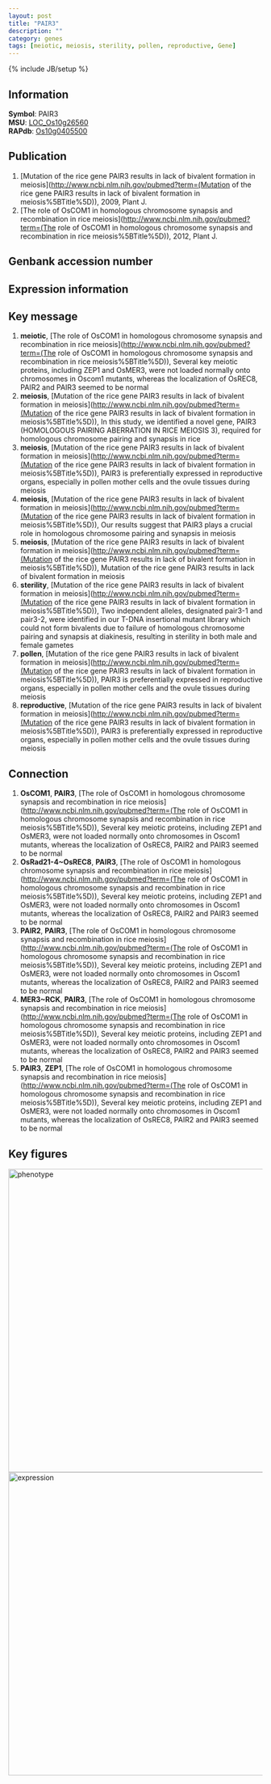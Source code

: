 ```yaml
---
layout: post
title: "PAIR3"
description: ""
category: genes
tags: [meiotic, meiosis, sterility, pollen, reproductive, Gene]
---
```

{% include JB/setup %}

## Information
__Symbol__: PAIR3  
__MSU__: [LOC_Os10g26560](http://rice.plantbiology.msu.edu/cgi-bin/ORF_infopage.cgi?orf=LOC_Os10g26560)  
__RAPdb__: [Os10g0405500](http://rapdb.dna.affrc.go.jp/viewer/gbrowse_details/irgsp1?name=Os10g0405500)  

## Publication
1. [Mutation of the rice gene PAIR3 results in lack of bivalent formation in meiosis](http://www.ncbi.nlm.nih.gov/pubmed?term=(Mutation of the rice gene PAIR3 results in lack of bivalent formation in meiosis%5BTitle%5D)), 2009, Plant J.
2. [The role of OsCOM1 in homologous chromosome synapsis and recombination in rice meiosis](http://www.ncbi.nlm.nih.gov/pubmed?term=(The role of OsCOM1 in homologous chromosome synapsis and recombination in rice meiosis%5BTitle%5D)), 2012, Plant J.

## Genbank accession number

## Expression information

## Key message
1. __meiotic__, [The role of OsCOM1 in homologous chromosome synapsis and recombination in rice meiosis](http://www.ncbi.nlm.nih.gov/pubmed?term=(The role of OsCOM1 in homologous chromosome synapsis and recombination in rice meiosis%5BTitle%5D)),  Several key meiotic proteins, including ZEP1 and OsMER3, were not loaded normally onto chromosomes in Oscom1 mutants, whereas the localization of OsREC8, PAIR2 and PAIR3 seemed to be normal
2. __meiosis__, [Mutation of the rice gene PAIR3 results in lack of bivalent formation in meiosis](http://www.ncbi.nlm.nih.gov/pubmed?term=(Mutation of the rice gene PAIR3 results in lack of bivalent formation in meiosis%5BTitle%5D)),  In this study, we identified a novel gene, PAIR3 (HOMOLOGOUS PAIRING ABERRATION IN RICE MEIOSIS 3), required for homologous chromosome pairing and synapsis in rice
3. __meiosis__, [Mutation of the rice gene PAIR3 results in lack of bivalent formation in meiosis](http://www.ncbi.nlm.nih.gov/pubmed?term=(Mutation of the rice gene PAIR3 results in lack of bivalent formation in meiosis%5BTitle%5D)),  PAIR3 is preferentially expressed in reproductive organs, especially in pollen mother cells and the ovule tissues during meiosis
4. __meiosis__, [Mutation of the rice gene PAIR3 results in lack of bivalent formation in meiosis](http://www.ncbi.nlm.nih.gov/pubmed?term=(Mutation of the rice gene PAIR3 results in lack of bivalent formation in meiosis%5BTitle%5D)),  Our results suggest that PAIR3 plays a crucial role in homologous chromosome pairing and synapsis in meiosis
5. __meiosis__, [Mutation of the rice gene PAIR3 results in lack of bivalent formation in meiosis](http://www.ncbi.nlm.nih.gov/pubmed?term=(Mutation of the rice gene PAIR3 results in lack of bivalent formation in meiosis%5BTitle%5D)), Mutation of the rice gene PAIR3 results in lack of bivalent formation in meiosis
6. __sterility__, [Mutation of the rice gene PAIR3 results in lack of bivalent formation in meiosis](http://www.ncbi.nlm.nih.gov/pubmed?term=(Mutation of the rice gene PAIR3 results in lack of bivalent formation in meiosis%5BTitle%5D)),  Two independent alleles, designated pair3-1 and pair3-2, were identified in our T-DNA insertional mutant library which could not form bivalents due to failure of homologous chromosome pairing and synapsis at diakinesis, resulting in sterility in both male and female gametes
7. __pollen__, [Mutation of the rice gene PAIR3 results in lack of bivalent formation in meiosis](http://www.ncbi.nlm.nih.gov/pubmed?term=(Mutation of the rice gene PAIR3 results in lack of bivalent formation in meiosis%5BTitle%5D)),  PAIR3 is preferentially expressed in reproductive organs, especially in pollen mother cells and the ovule tissues during meiosis
8. __reproductive__, [Mutation of the rice gene PAIR3 results in lack of bivalent formation in meiosis](http://www.ncbi.nlm.nih.gov/pubmed?term=(Mutation of the rice gene PAIR3 results in lack of bivalent formation in meiosis%5BTitle%5D)),  PAIR3 is preferentially expressed in reproductive organs, especially in pollen mother cells and the ovule tissues during meiosis

## Connection
1. __OsCOM1__, __PAIR3__, [The role of OsCOM1 in homologous chromosome synapsis and recombination in rice meiosis](http://www.ncbi.nlm.nih.gov/pubmed?term=(The role of OsCOM1 in homologous chromosome synapsis and recombination in rice meiosis%5BTitle%5D)),  Several key meiotic proteins, including ZEP1 and OsMER3, were not loaded normally onto chromosomes in Oscom1 mutants, whereas the localization of OsREC8, PAIR2 and PAIR3 seemed to be normal
2. __OsRad21-4~OsREC8__, __PAIR3__, [The role of OsCOM1 in homologous chromosome synapsis and recombination in rice meiosis](http://www.ncbi.nlm.nih.gov/pubmed?term=(The role of OsCOM1 in homologous chromosome synapsis and recombination in rice meiosis%5BTitle%5D)),  Several key meiotic proteins, including ZEP1 and OsMER3, were not loaded normally onto chromosomes in Oscom1 mutants, whereas the localization of OsREC8, PAIR2 and PAIR3 seemed to be normal
3. __PAIR2__, __PAIR3__, [The role of OsCOM1 in homologous chromosome synapsis and recombination in rice meiosis](http://www.ncbi.nlm.nih.gov/pubmed?term=(The role of OsCOM1 in homologous chromosome synapsis and recombination in rice meiosis%5BTitle%5D)),  Several key meiotic proteins, including ZEP1 and OsMER3, were not loaded normally onto chromosomes in Oscom1 mutants, whereas the localization of OsREC8, PAIR2 and PAIR3 seemed to be normal
4. __MER3~RCK__, __PAIR3__, [The role of OsCOM1 in homologous chromosome synapsis and recombination in rice meiosis](http://www.ncbi.nlm.nih.gov/pubmed?term=(The role of OsCOM1 in homologous chromosome synapsis and recombination in rice meiosis%5BTitle%5D)),  Several key meiotic proteins, including ZEP1 and OsMER3, were not loaded normally onto chromosomes in Oscom1 mutants, whereas the localization of OsREC8, PAIR2 and PAIR3 seemed to be normal
5. __PAIR3__, __ZEP1__, [The role of OsCOM1 in homologous chromosome synapsis and recombination in rice meiosis](http://www.ncbi.nlm.nih.gov/pubmed?term=(The role of OsCOM1 in homologous chromosome synapsis and recombination in rice meiosis%5BTitle%5D)),  Several key meiotic proteins, including ZEP1 and OsMER3, were not loaded normally onto chromosomes in Oscom1 mutants, whereas the localization of OsREC8, PAIR2 and PAIR3 seemed to be normal

## Key figures
<img src="http://ricencode.github.io/images/PAIR3.pheno.png" alt="phenotype"  style="width: 600px;"/>

<img src="http://ricencode.github.io/images/PAIR3.exp.png" alt="expression"  style="width: 600px;"/>


